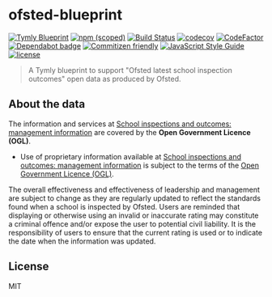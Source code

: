 # ofsted-blueprint
[![Tymly Blueprint](https://img.shields.io/badge/tymly-blueprint-blue.svg)](https://tymly.io/)
[![npm (scoped)](https://img.shields.io/npm/v/@wmfs/ofsted-blueprint.svg)](https://www.npmjs.com/package/@wmfs/ofsted-blueprint)
[![Build Status](https://travis-ci.org/wmfs/ofsted-blueprint.svg?branch=master)](https://travis-ci.org/wmfs/ofsted-blueprint)
[![codecov](https://codecov.io/gh/wmfs/ofsted-blueprint/branch/master/graph/badge.svg)](https://codecov.io/gh/wmfs/ofsted-blueprint)
[![CodeFactor](https://www.codefactor.io/repository/github/wmfs/ofsted-blueprint/badge)](https://www.codefactor.io/repository/github/wmfs/ofsted-blueprint)
[![Dependabot badge](https://img.shields.io/badge/Dependabot-active-brightgreen.svg)](https://dependabot.com/)
[![Commitizen friendly](https://img.shields.io/badge/commitizen-friendly-brightgreen.svg)](http://commitizen.github.io/cz-cli/)
[![JavaScript Style Guide](https://img.shields.io/badge/code_style-standard-brightgreen.svg)](https://standardjs.com)
[![license](https://img.shields.io/github/license/mashape/apistatus.svg)](https://github.com/wmfs/tymly/blob/master/packages/pg-concat/LICENSE)

> A Tymly blueprint to support "Ofsted latest school inspection outcomes" open data as produced by Ofsted.


## About the data

The information and services at [School inspections and outcomes: management information](https://www.gov.uk/government/statistical-data-sets/monthly-management-information-ofsteds-school-inspections-outcomes) are covered by the __Open Government Licence (OGL)__.

* Use of proprietary information available at [School inspections and outcomes: management information](https://www.gov.uk/government/statistical-data-sets/monthly-management-information-ofsteds-school-inspections-outcomes) is subject to the terms of the [Open Government Licence (OGL)](https://www.nationalarchives.gov.uk/doc/open-government-licence/version/).

The overall effectiveness and effectiveness of leadership and management are subject to change as they are regularly updated to reflect the standards found when a school is inspected by Ofsted. Users are reminded that displaying or otherwise using an invalid or inaccurate rating may constitute a criminal offence and/or expose the user to potential civil liability. It is the responsibility of users to ensure that the current rating is used or to indicate the date when the information was updated.

## <a name="license"></a>License

MIT